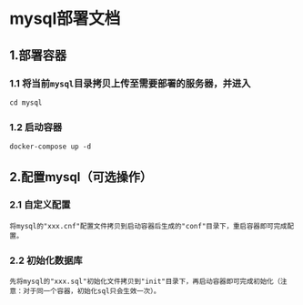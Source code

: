 # mysql部署文档

## 1.部署容器

### 1.1 将当前`mysql`目录拷贝上传至需要部署的服务器，并进入

```
cd mysql
```

### 1.2 启动容器

```
docker-compose up -d
```

## 2.配置mysql（可选操作）

### 2.1 自定义配置

```
将mysql的"xxx.cnf"配置文件拷贝到启动容器后生成的"conf"目录下，重启容器即可完成配置。
```

### 2.2 初始化数据库

```
先将mysql的"xxx.sql"初始化文件拷贝到"init"目录下，再启动容器即可完成初始化（注意：对于同一个容器，初始化sql只会生效一次）。
```